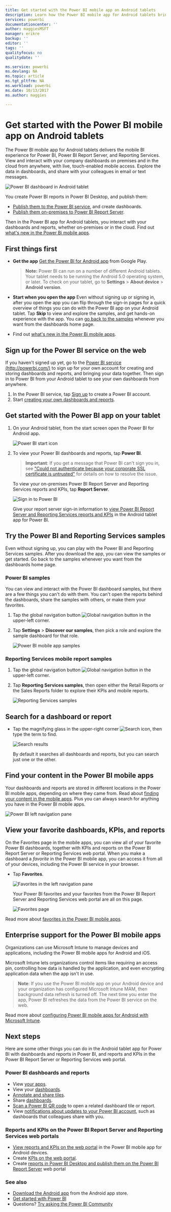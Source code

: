 ```yaml
---
title: Get started with the Power BI mobile app on Android tablets
description: Learn how the Power BI mobile app for Android tablets brings Power BI to you anywhere, with mobile access to business information on premises and in the cloud.
services: powerbi
documentationcenter: ''
author: maggiesMSFT
manager: erikre
backup: ''
editor: ''
tags: ''
qualityfocus: no
qualitydate: ''

ms.service: powerbi
ms.devlang: NA
ms.topic: article
ms.tgt_pltfrm: NA
ms.workload: powerbi
ms.date: 10/13/2017
ms.author: maggies

---
```

# Get started with the Power BI mobile app on Android tablets
The Power BI mobile app for Android tablets delivers the mobile BI experience for Power BI, Power BI Report Server, and Reporting Services. View and interact with your company dashboards on premises and in the cloud from anywhere, with live, touch-enabled mobile access. Explore the data in dashboards, and share with your colleagues in email or text messages. 

![Power BI dashboard in Android tablet](media/mobile-android-tablet-app-get-started/power-bi-android-tablet-report.png)

You create Power BI reports in Power BI Desktop, and publish them:

* [Publish them to the Power BI service](service-get-started.md), and create dashboards.
* [Publish them on-premises to Power BI Report Server](report-server/quickstart-create-powerbi-report.md).

Then in the Power BI app for Android tablets, you interact with your dashboards and reports, whether on-premises or in the cloud. 
Find out [what's new in the Power Bi mobile apps](powerbi-mobile-whats-new-in-the-mobile-apps.md).

## First things first
* **Get the app**  [Get the Power BI for Android app](http://go.microsoft.com/fwlink/?LinkID=544867) from Google Play.
  
  > **Note:** Power BI can run on a number of different Android tablets. Your tablet needs to be running the Android 5.0 operating system, or later. To check on your tablet, go to **Settings** > **About device** > **Android version**. 
  > 
  > 
* **Start when you open the app**    Even without signing up or signing in, after you open the app you can flip through the sign-in pages for a quick overview of things you can do with the Power BI app on your Android tablet. Tap **Skip** to view and explore the samples, and get hands-on experience with the app. You can [go back to the samples](mobile-android-tablet-app-get-started.md#try-the-power-bi-and-reporting-services-samples) whenever you want from the dashboards home page.
* Find out [what's new in the Power Bi mobile apps](powerbi-mobile-whats-new-in-the-mobile-apps.md).

## Sign up for the Power BI service on the web
If you haven't signed up yet, go to the [Power BI service (http://powerbi.com/)](http://powerbi.com/) to sign up for your own account for creating and storing dashboards and reports, and bringing your data together. Then sign in to Power BI from your Android tablet to see your own dashboards from anywhere.

1. In the Power BI service, tap [Sign up](http://go.microsoft.com/fwlink/?LinkID=513879) to create a Power BI account.
2. Start [creating your own dashboards and reports](service-get-started.md).

## Get started with the Power BI app on your tablet
1. On your Android tablet, from the start screen open the Power BI for Android app.
   
   ![Power BI start icon](media/mobile-android-tablet-app-get-started/power-bi-logo-android.png)
2. To view your Power BI dashboards and reports, tap **Power BI**.  
   
   > **Important**: If you get a message that Power BI can't sign you in, see ["Could not authenticate because your corporate SSL certificate is untrusted"](mobile-android-app-error-corporate-ssl-account-is-untrusted.md) for details on how to resolve the issue.
   > 
   > 
   
   To view your on-premises Power BI Report Server and Reporting Services reports and KPIs, tap **Report Server**.
   
   ![Sign in to Power BI](media/mobile-android-tablet-app-get-started/power-bi-connect-to-login.png)
   
   Give your report server sign-in information to [view Power BI Report Server and Reporting Services reports and KPIs](powerbi-mobile-iphone-kpis-mobile-reports.md) in the Android tablet app for Power BI.

## Try the Power BI and Reporting Services samples
Even without signing up, you can play with the Power BI and Reporting Services samples. After you download the app, you can view the samples or get started. Go back to the samples whenever you want from the dashboards home page.

### Power BI samples
You can view and interact with the Power BI dashboard samples, but there are a few things you can't do with them. You can't open the reports behind the dashboards, share the samples with others, or make them your favorites.

1. Tap the global navigation button ![Global navigation button](media/mobile-android-tablet-app-get-started/power-bi-android-options-icon.png) in the upper-left corner.
2. Tap **Settings** > **Discover our samples**, then pick a role and explore the sample dashboard for that role. 
   
   ![Power BI mobile app samples](media/mobile-android-tablet-app-get-started/power-bi-android-tablet-samples.png)

### Reporting Services mobile report samples
1. Tap the global navigation button ![Global navigation button](media/mobile-android-tablet-app-get-started/power-bi-android-options-icon.png) in the upper-left corner.
2. Tap **Reporting Services samples**, then open either the Retail Reports or the Sales Reports folder to explore their KPIs and mobile reports.
   
   ![Reporting Services samples](media/mobile-android-tablet-app-get-started/power-bi-android-tablet-ssrs-samples.png)

## Search for a dashboard or report
* Tap the magnifying glass in the upper-right corner ![Search icon](media/mobile-android-tablet-app-get-started/power-bi-ipad-search-icon.png), then type the term to find.
  
    ![Search results](media/mobile-android-tablet-app-get-started/power-bi-android-tablet-search.png)
  
    By default it searches all dashboards and reports, but you can search just one or the other.

## Find your content in the Power BI mobile apps
Your dashboards and reports are stored in different locations in the Power BI mobile apps, depending on where they came from. Read  about [finding your content in the mobile apps](mobile-apps-find-content-mobile-devices.md). Plus you can always search for anything you have in the Power BI mobile apps. 

![Power BI left navigation pane](media/mobile-android-tablet-app-get-started/power-bi-mobile-new-nav-no-numbers.png)

## View your favorite dashboards, KPIs, and reports
On the Favorites page in the mobile apps, you can view all of your favorite Power BI dashboards, together with KPIs and reports on the Power BI Report Server or Reporting Services web portal. When you make a dashboard a *favorite* in the Power BI mobile app, you can access it from all of your devices, including the Power BI service in your browser. 

* Tap **Favorites**.
  
   ![Favorites in the left navigation pane](media/mobile-android-tablet-app-get-started/power-bi-android-favorites-left-nav.png)
  
   Your Power BI favorites and your favorites from the Power BI Report Server and Reporting Services web portal are all on this page.
  
   ![Favorites page](media/mobile-android-tablet-app-get-started/power-bi-android-tablet-favorites.png)

Read more about [favorites in the Power BI mobile apps](mobile-apps-favorites.md).

## Enterprise support for the Power BI mobile apps
Organizations can use Microsoft Intune to manage devices and applications, including the Power BI mobile apps for Android and iOS.

Microsoft Intune lets organizations control items like requiring an access pin, controlling how data is handled by the application, and even encrypting application data when the app isn't in use.

> **Note**: If you use the Power BI mobile app on your Android device and your organization has configured Microsoft Intune MAM, then background data refresh is turned off. The next time you enter the app, Power BI refreshes the data from the Power BI service on the web.
> 
> 

Read more about [configuring Power BI mobile apps for Android with Microsoft Intune](service-admin-mobile-intune.md). 

## Next steps
Here are some other things you can do in the Android tablet app for Power BI with dashboards and reports in Power BI, and reports and KPIs in the Power BI Report Server or Reporting Services web portal.

### Power BI dashboards and reports
* View [your apps](service-install-use-apps.md).
* View your [dashboards](mobile-apps-view-dashboard.md).
* [Annotate and share tiles](mobile-annotate-and-share-a-tile-from-the-mobile-apps.md).
* Share [dashboards](powerbi-mobile-share-a-dashboard-from-the-iphone-app.md).
* [Scan a Power BI QR code](powerbi-mobile-qr-code-for-tile.md) to open a related dashboard tile or report.
* View [notifications about updates to your Power BI account](powerbi-mobile-notification-center.md), such as dashboards that colleagues share with you.

### Reports and KPIs on the Power BI Report Server and Reporting Services web portals
* [View reports and KPIs on the web portal](powerbi-mobile-iphone-kpis-mobile-reports.md) in the Power BI mobile app for Android devices.
* Create [KPIs on the web portal](https://docs.microsoft.com/sql/reporting-services/working-with-kpis-in-reporting-services).
* Create [reports in Power BI Desktop and publish them on the Power BI Report Server](report-server/quickstart-create-powerbi-report.md) web portal

### See also
* [Download the Android app](http://go.microsoft.com/fwlink/?LinkID=544867) from the Android app store.
* [Get started with Power BI](service-get-started.md)
* Questions? [Try asking the Power BI Community](http://community.powerbi.com/)


